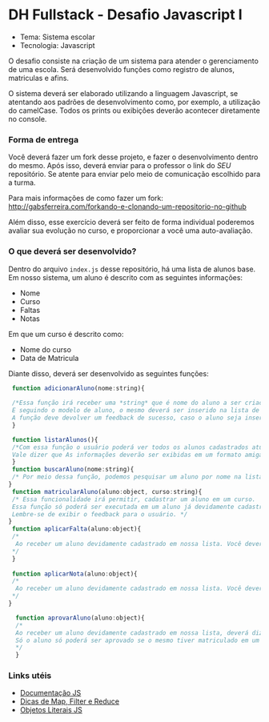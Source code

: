 # DH Fullstack - Desafio Javascript I

 - Tema: Sistema escolar
 - Tecnologia: Javascript

 O desafio consiste na criação de um sistema para atender o gerenciamento de uma escola. Será desenvolvido funções como registro de alunos, matriculas e afins.

 O sistema deverá ser elaborado utilizando a linguagem  Javascript, se atentando aos padrões de desenvolvimento como, por exemplo, a utilização do camelCase. Todos os prints ou exibições deverão acontecer diretamente no console.

 ### Forma de entrega
 Você deverá fazer um fork desse projeto, e fazer o desenvolvimento dentro do mesmo. Após isso, deverá enviar para o professor o link do *SEU* repositório. Se atente para enviar pelo meio de comunicação escolhido para a turma.

 Para mais informações de como fazer um fork:
 <http://gabsferreira.com/forkando-e-clonando-um-repositorio-no-github>

 Além disso, esse exercício deverá ser feito de forma individual poderemos avaliar sua evolução no curso, e proporcionar a você uma auto-avaliação.


 ### O que deverá ser desenvolvido?


 Dentro do arquivo `index.js` desse repositório, há uma lista de alunos base. Em nosso sistema, um aluno é descrito com as seguintes informações:

  - Nome
  - Curso
  - Faltas
  - Notas

  Em que um curso é descrito como:

  - Nome do curso
  - Data de Matricula

  Diante disso, deverá ser desenvolvido as seguintes funções:
 ```javascript
  function adicionarAluno(nome:string){
  
  /*Essa função irá receber uma *string* que é nome do aluno a ser criado. 
  E seguindo o modelo de aluno, o mesmo deverá ser inserido na lista de alunos.
  A função deve devolver um feedback de sucesso, caso o aluno seja inserido corretamente.*/
  }
 
  function listarAlunos(){
  /*Com essa função o usuário poderá ver todos os alunos cadastrados atualmente no sistema. 
  Vale dizer que As informações deverão ser exibidas em um formato amigável.*/
  }
  function buscarAluno(nome:string){
  /* Por meio dessa função, podemos pesquisar um aluno por nome na lista de aluno. Ela deverá exibir um feedback, tanto para quando encontrar o aluno, tanto quando não encontrar. E deverá devolver um aluno em seu retorno. */
}
  function matricularAluno(aluno:object, curso:string){
  /* Essa funcionalidade irá permitir, cadastrar um aluno em um curso. 
  Essa função só poderá ser executada em um aluno já devidamente cadastrado no sistema, e deverá armazenar a data atual no momento da matricula
  Lembre-se de exibir o feedback para o usuário. */
}
  function aplicarFalta(aluno:object){
  /*
   Ao receber um aluno devidamente cadastrado em nossa lista. Você deverá incrementar uma falta ao aluno. Você deverá dar um feedback ao concluir a tarefa. Só poderá aplicar falta em aluno se o mesmo tiver matriculado em um curso.
  */
  }
  
  function aplicarNota(aluno:object){
  /*
   Ao receber um aluno devidamente cadastrado em nossa lista. Você deverá adicionar uma nota ao aluno na sua lista de notas. Você deverá dar um feedback ao concluir a tarefa. Só poderá aplicar nota em aluno se o mesmo tiver matriculado em um curso.
  */
}

   function aprovarAluno(aluno:object){
   /* 
   Ao receber um aluno devidamente cadastrado em nossa lista, deverá dizer se o mesmo está aprovado ou não. Os critérios de aprovação são: ter no máximo 3 faltas e média 7 em notas.
   Só o aluno só poderá ser aprovado se o mesmo tiver matriculado em um curso.
   */
   }
   ```

### Links utéis
   - [Documentação JS](https://developer.mozilla.org/pt-BR/docs/Web/JavaScript)
   - [Dicas de Map, Filter e Reduce](https://desenvolvimentoparaweb.com/javascript/map-filter-reduce-javascript/)
   - [Objetos Literais JS](https://tableless.com.br/javascript-objetos-literais-vs-funcoes-construtoras/)



    

    

